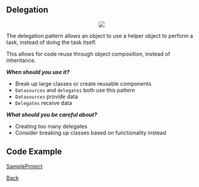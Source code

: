 ##  Delegation

<p align="center">
  <image src="images/delegation.png"></image>
</p>



The delegation pattern allows an object to use a helper object to perform a task, instead of doing the task itself.

This allows for code reuse through object composition, instead of inheritance.

***When should you use it?***

- Break up large classes or create reusable components
- `Datasources` and `delegates` both use this pattern
- `Datasources` provide data
- `Delegates` receive data

***What should you be careful about?***

- Creating too many delegates
- Consider breaking up classes based on functionality instead

## Code Example
[SampleProject]

[SampleProject]: ../samples/Delegation-pattern/ "SampleProject"






[Back]

[Back]: ../README.md "Back"
